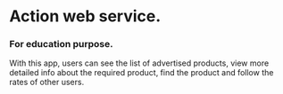 # Action web service.

### For education purpose.




With this app, users can see the list of advertised products, view more detailed info about the required product, find the product and follow the rates of other users.


